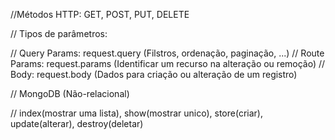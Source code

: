 //Métodos HTTP: GET, POST, PUT, DELETE

// Tipos de parâmetros:

// Query Params: request.query (Filstros, ordenação, paginação, ...)
// Route Params: request.params (Identificar um recurso na alteração ou remoção)
// Body: request.body (Dados para criação ou alteração de um registro)

// MongoDB (Não-relacional)

// index(mostrar uma lista), show(mostrar unico), store(criar), update(alterar), destroy(deletar)